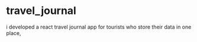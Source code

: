 # travel_journal
 i developed a react travel journal app for tourists who store their data in one place, 
